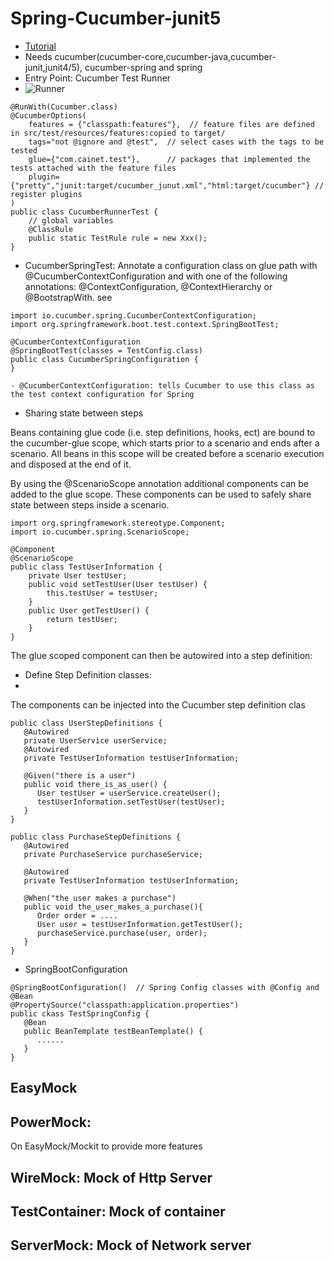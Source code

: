# Spring-Cucumber-junit5
- [Tutorial](https://thepracticaldeveloper.com/cucumber-tests-spring-boot-dependency-injection/)
- Needs cucumber(cucumber-core,cucumber-java,cucumber-junit,junit4/5), cucumber-spring and spring
- Entry Point: Cucumber Test Runner
- ![Runner](https://thepracticaldeveloper.com/images/posts/uploads/2018/03/cucumber-spring-boot-1024.webp)
```
@RunWith(Cucumber.class)
@CucumberOptions(
    features = {"classpath:features"},  // feature files are defined in src/test/resources/features:copied to target/
    tags="not @ignore and @test",  // select cases with the tags to be tested
    glue={"com.cainet.test"},      // packages that implemented the tests attached with the feature files
    plugin={"pretty","junit:target/cucumber_junut.xml","html:target/cucumber"} // register plugins
) 
public class CucumberRunnerTest {
    // global variables
    @ClassRule
    public static TestRule rule = new Xxx();    
}
```
- CucumberSpringTest: 
Annotate a configuration class on glue path with @CucumberContextConfiguration and with one of the following annotations: @ContextConfiguration, @ContextHierarchy or @BootstrapWith. see [](https://github.com/cucumber/cucumber-jvm/tree/main/spring)
```
import io.cucumber.spring.CucumberContextConfiguration;
import org.springframework.boot.test.context.SpringBootTest;

@CucumberContextConfiguration
@SpringBootTest(classes = TestConfig.class)
public class CucumberSpringConfiguration {
}
```
    - @CucumberContextConfiguration: tells Cucumber to use this class as the test context configuration for Spring
    
- Sharing state between steps

Beans containing glue code (i.e. step definitions, hooks, ect) are bound to the cucumber-glue scope, which starts prior to a scenario and ends after a scenario. All beans in this scope will be created before a scenario execution and disposed at the end of it.

By using the @ScenarioScope annotation additional components can be added to the glue scope. These components can be used to safely share state between steps inside a scenario.
```
import org.springframework.stereotype.Component;
import io.cucumber.spring.ScenarioScope;

@Component
@ScenarioScope
public class TestUserInformation {
    private User testUser;
    public void setTestUser(User testUser) {
        this.testUser = testUser;
    }
    public User getTestUser() {
        return testUser;
    }
}
```
The glue scoped component can then be autowired into a step definition:

- Define Step Definition classes:
- 
The components can be injected into the Cucumber step definition clas

```
public class UserStepDefinitions {
   @Autowired
   private UserService userService;
   @Autowired
   private TestUserInformation testUserInformation;

   @Given("there is a user")
   public void there_is_as_user() {
      User testUser = userService.createUser();
      testUserInformation.setTestUser(testUser);
   }
}

public class PurchaseStepDefinitions {
   @Autowired
   private PurchaseService purchaseService;

   @Autowired
   private TestUserInformation testUserInformation;

   @When("the user makes a purchase")
   public void the_user_makes_a_purchase(){
      Order order = ....
      User user = testUserInformation.getTestUser();
      purchaseService.purchase(user, order);
   }
}
```
- SpringBootConfiguration
```
@SpringBootConfiguration()  // Spring Config classes with @Config and @Bean
@PropertySource("classpath:application.properties")
public ckass TestSpringConfig {
   @Bean 
   public BeanTemplate testBeanTemplate() {
      ......
   }
}
```

## EasyMock

## PowerMock:
On EasyMock/Mockit to provide more features

## WireMock: Mock of Http Server

## TestContainer: Mock of container

## ServerMock: Mock of Network server 
